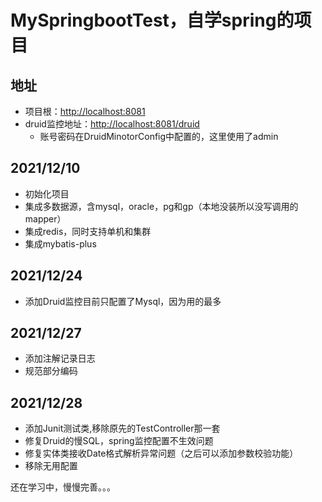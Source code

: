# MySpringbootTest，自学spring的项目
## 地址 
  - 项目根：<http://localhost:8081>
  - druid监控地址：<http://localhost:8081/druid>
    - 账号密码在DruidMinotorConfig中配置的，这里使用了admin

## 2021/12/10
- 初始化项目
- 集成多数据源，含mysql，oracle，pg和gp（本地没装所以没写调用的mapper）
- 集成redis，同时支持单机和集群
- 集成mybatis-plus

## 2021/12/24
- 添加Druid监控目前只配置了Mysql，因为用的最多

## 2021/12/27
- 添加注解记录日志
- 规范部分编码

## 2021/12/28
- 添加Junit测试类,移除原先的TestController那一套
- 修复Druid的慢SQL，spring监控配置不生效问题
- 修复实体类接收Date格式解析异常问题（之后可以添加参数校验功能）
- 移除无用配置











还在学习中，慢慢完善。。。